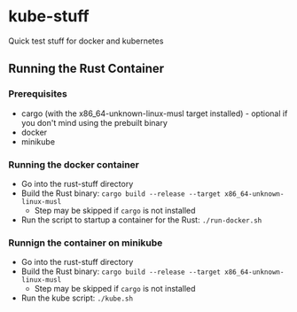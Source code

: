 # kube-stuff

Quick test stuff for docker and kubernetes

## Running the Rust Container

### Prerequisites
* cargo (with the x86_64-unknown-linux-musl target installed) - optional if you don't mind using the prebuilt binary
* docker
* minikube

### Running the docker container
* Go into the rust-stuff directory
* Build the Rust binary: `cargo build --release --target x86_64-unknown-linux-musl`
  * Step may be skipped if `cargo` is not installed
* Run the script to startup a container for the Rust: `./run-docker.sh`

### Runnign the container on minikube
* Go into the rust-stuff directory
* Build the Rust binary: `cargo build --release --target x86_64-unknown-linux-musl`
  * Step may be skipped if `cargo` is not installed
* Run the kube script: `./kube.sh`
